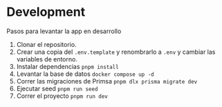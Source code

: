 # Development

Pasos para levantar la app en desarrollo

1. Clonar el repositorio.
2. Crear una copia del ```.env.template``` y renombrarlo a ```.env``` y cambiar las variables de entorno.
3. Instalar dependencias ```pnpm install```
4. Levantar la base de datos ```docker compose up -d```
5. Correr las migraciones de Primsa ```pnpm dlx prisma migrate dev```
6. Ejecutar seed ```pnpm run seed```
7. Correr el proyecto ```pnpm run dev```
